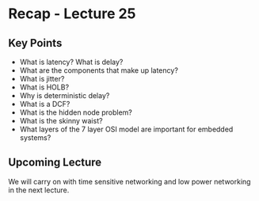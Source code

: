 # Recap - Lecture 25

## Key Points

* What is latency? What is delay?
* What are the components that make up latency?
* What is jitter?
* What is HOLB?
* Why is deterministic delay?
* What is a DCF?
* What is the hidden node problem?
* What is the skinny waist?
* What layers of the 7 layer OSI model are important for embedded systems?

## Upcoming Lecture

We will carry on with time sensitive networking and low power networking in the next lecture.